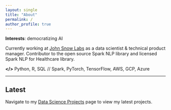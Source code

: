 ```yaml
---
layout: single
title: "About"
permalink: /
author_profile: true
---
```


**Interests**: democratizing AI

Currently working at [John Snow Labs](https://www.johnsnowlabs.com/) as a data scientist & technical product manager. Contributor to the open source Spark NLP library and licensed Spark NLP for Healthcare library.

**</>** Python, R, SQL // Spark, PyTorch, TensorFlow, AWS, GCP, Azure

------

## Latest

Navigate to my [Data Science Projects](https://luca-martial.github.io/projects/) page to view my latest projects.
